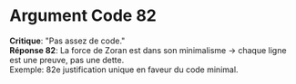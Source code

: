 # Argument Code 82
**Critique**: "Pas assez de code."  
**Réponse 82**: La force de Zoran est dans son minimalisme → chaque ligne est une preuve, pas une dette.  
Exemple: 82e justification unique en faveur du code minimal.
